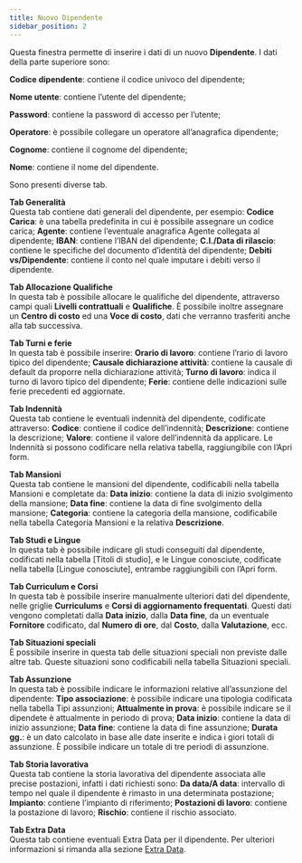 ```yaml
---
title: Nuovo Dipendente
sidebar_position: 2
---
```


Questa finestra permette di inserire i dati di un nuovo **Dipendente**. I dati della parte superiore sono:

**Codice dipendente**: contiene il codice univoco del dipendente;

**Nome utente**: contiene l’utente del dipendente;

**Password**: contiene la password di accesso per l’utente;

**Operatore**: è possibile collegare un operatore all’anagrafica dipendente;

**Cognome**: contiene il cognome del dipendente;

**Nome**: contiene il nome del dipendente.

Sono presenti diverse tab.

**Tab Generalità**     
Questa tab contiene dati generali del dipendente, per esempio:
**Codice Carica**: è una tabella predefinita in cui è possibile assegnare un codice carica;
**Agente**: contiene l’eventuale anagrafica Agente collegata al dipendente;
**IBAN**: contiene l’IBAN del dipendente;
**C.I./Data di rilascio**: contiene le specifiche del documento d’identità del dipendente;
**Debiti vs/Dipendente**: contiene il conto nel quale imputare i debiti verso il dipendente.

**Tab Allocazione Qualifiche**     
In questa tab è possibile allocare le qualifiche del dipendente, attraverso campi quali **Livelli contrattuali** e **Qualifiche**. È possibile inoltre assegnare un **Centro di costo** ed una **Voce di costo**, dati che verranno trasferiti anche alla tab successiva.

**Tab Turni e ferie**     
In questa tab è possibile inserire:
**Orario di lavoro**: contiene l’rario di lavoro tipico del dipendente;
**Causale dichiarazione attività**: contiene la causale di default da proporre nella dichiarazione attività;
**Turno di lavoro**: indica il turno di lavoro tipico del dipendente;
**Ferie**: contiene delle indicazioni sulle ferie precedenti ed aggiornate.

**Tab Indennità**     
Questa tab contiene le eventuali indennità del dipendente, codificate attraverso:
**Codice**: contiene il codice dell’indennità;
**Descrizione**: contiene la descrizione;
**Valore**: contiene il valore dell’indennità da applicare.
Le Indennità si possono codificare nella relativa tabella, raggiungibile con l’Apri form.

**Tab Mansioni**     
Questa tab contiene le mansioni del dipendente, codificabili nella tabella Mansioni e completate da:
**Data inizio**: contiene la data di inizio svolgimento della mansione;
**Data fine**: contiene la data di fine svolgimento della mansione;
**Categoria**: contiene la categoria della mansione, codificabile nella tabella Categoria Mansioni e la relativa **Descrizione**.

**Tab Studi e Lingue**     
In questa tab è possibile indicare gli studi conseguiti dal dipendente, codificati nella tabella [Titoli di studio], e le Lingue conosciute, codificate nella tabella [Lingue conosciute], entrambe raggiungibili con l’Apri form.

**Tab Curriculum e Corsi**     
In questa tab è possibile inserire manualmente ulteriori dati del dipendente, nelle griglie **Curriculums** e **Corsi di aggiornamento frequentati**. Questi dati vengono completati dalla **Data inizio**, dalla **Data fine**, da un eventuale **Fornitore** codificato, dal **Numero di ore**, dal **Costo**, dalla **Valutazione**, ecc.

**Tab Situazioni speciali**     
È possibile inserire in questa tab delle situazioni speciali non previste dalle altre tab. Queste situazioni sono codificabili nella tabella Situazioni speciali.

**Tab Assunzione**     
In questa tab è possibile indicare le informazioni relative all’assunzione del dipendente:
**Tipo associazione**: è possibile indicare una tipologia codificata nella tabella Tipi assunzioni;
**Attualmente in prova**: è possibile indicare se il dipendete è attualmente in periodo di prova;
**Data inizio**: contiene la data di inizio assunzione;
**Data fine**: contiene la data di fine assunzione;
**Durata gg.**: è un dato calcolato in base alle date inserite e indica i giori totali di assunzione.
È possibile indicare un totale di tre periodi di assunzione.

**Tab Storia lavorativa**     
Questa tab contiene la storia lavorativa del dipendente associata alle precise postazioni, infatti i dati richiesti sono:
**Da data/A data**: intervallo di tempo nel quale il dipendente è rimasto in una determinata postazione;
**Impianto**: contiene l’impianto di riferimento;
**Postazioni di lavoro**: contiene la postazione di lavoro;
**Rischio**: contiene il rischio associato.

**Tab Extra Data**     
Questa tab contiene eventuali Extra Data per il dipendente. Per ulteriori informazioni si rimanda alla sezione [Extra Data](/docs/configurations/utility/extra-data/extradata/search-extradata/). 


